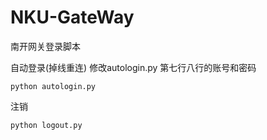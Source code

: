 # NKU-GateWay
南开网关登录脚本

自动登录(掉线重连)
修改autologin.py
第七行八行的账号和密码
```
python autologin.py
```

注销
```
python logout.py
```